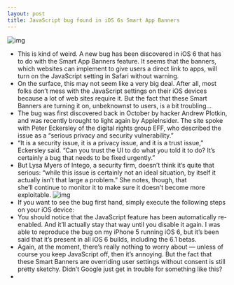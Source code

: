 ```yaml
---
layout: post
title: JavaScript bug found in iOS 6s Smart App Banners
---
```

![img](http://media.idownloadblog.com/wp-content/uploads/2012/12/smart-app-banners-1.png)
* This is kind of weird. A new bug has been discovered in iOS 6 that has to do with the Smart App Banners feature. It seems that the banners, which websites can implement to give users a direct link to apps, will turn on the JavaScript setting in Safari without warning.
* On the surface, this may not seem like a very big deal. After all, most folks don’t mess with the JavaScript settings on their iOS devices because a lot of web sites require it. But the fact that these Smart Banners are turning it on, unbeknownst to users, is a bit troubling…
* The bug was first discovered back in October by hacker Andrew Plotkin, and was recently brought to light again by AppleInsider. The site spoke with Peter Eckersley of the digital rights group EFF, who described the issue as a “serious privacy and security vulnerability.”
* “It is a security issue, it is a privacy issue, and it is a trust issue,” Eckersley said. “Can you trust the UI to do what you told it to do? It’s certainly a bug that needs to be fixed urgently.”
* But Lysa Myers of Intego, a security firm, doesn’t think it’s quite that serious: “while this issue is certainly not an ideal situation, by itself it actually isn’t that large a problem.” She notes, though, that she’ll continue to monitor it to make sure it doesn’t become more exploitable.
![img](http://media.idownloadblog.com/wp-content/uploads/2012/12/safari-javascript-settings.png)
* If you want to see the bug first hand, simply execute the following steps on your iOS device:
* You should notice that the JavaScript feature has been automatically re-enabled. And it’ll actually stay that way until you disable it again. I was able to reproduce the bug on my iPhone 5 running iOS 6, but it’s been said that it’s present in all iOS 6 builds, including the 6.1 betas.
* Again, at the moment, there’s really nothing to worry about — unless of course you keep JavaScript off, then it’s annoying. But the fact that these Smart Banners are overriding user settings without consent is still pretty sketchy. Didn’t Google just get in trouble for something like this?
*  

